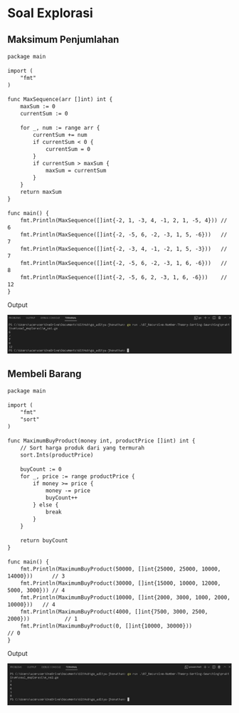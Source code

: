 # Soal Explorasi
## Maksimum Penjumlahan

```
package main

import (
	"fmt"
)

func MaxSequence(arr []int) int {
	maxSum := 0
	currentSum := 0

	for _, num := range arr {
		currentSum += num
		if currentSum < 0 {
			currentSum = 0
		}
		if currentSum > maxSum {
			maxSum = currentSum
		}
	}
	return maxSum
}

func main() {
	fmt.Println(MaxSequence([]int{-2, 1, -3, 4, -1, 2, 1, -5, 4})) // 6
	fmt.Println(MaxSequence([]int{-2, -5, 6, -2, -3, 1, 5, -6}))   // 7
	fmt.Println(MaxSequence([]int{-2, -3, 4, -1, -2, 1, 5, -3}))   // 7
	fmt.Println(MaxSequence([]int{-2, -5, 6, -2, -3, 1, 6, -6}))   // 8
	fmt.Println(MaxSequence([]int{-2, -5, 6, 2, -3, 1, 6, -6}))    // 12
}
```

Output

![e_no1](/07_Recursive-Number-Theory-Sorting-Searching/screenshots/e_no1.JPG)

## Membeli Barang

```
package main

import (
	"fmt"
	"sort"
)

func MaximumBuyProduct(money int, productPrice []int) int {
	// Sort harga produk dari yang termurah
	sort.Ints(productPrice)

	buyCount := 0
	for _, price := range productPrice {
		if money >= price {
			money -= price
			buyCount++
		} else {
			break
		}
	}

	return buyCount
}

func main() {
	fmt.Println(MaximumBuyProduct(50000, []int{25000, 25000, 10000, 14000}))      // 3
	fmt.Println(MaximumBuyProduct(30000, []int{15000, 10000, 12000, 5000, 3000})) // 4
	fmt.Println(MaximumBuyProduct(10000, []int{2000, 3000, 1000, 2000, 10000}))   // 4
	fmt.Println(MaximumBuyProduct(4000, []int{7500, 3000, 2500, 2000}))           // 1
	fmt.Println(MaximumBuyProduct(0, []int{10000, 30000}))                        // 0
}
```

Output

![e_no2](/07_Recursive-Number-Theory-Sorting-Searching/screenshots/e_no2.JPG)